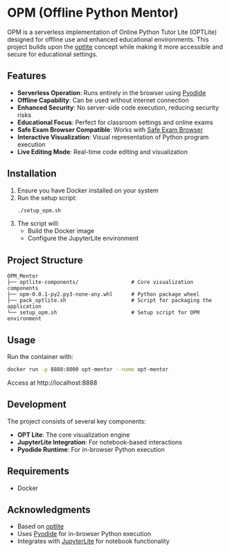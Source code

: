 # OPM (Offline Python Mentor)

OPM is a serverless implementation of Online Python Tutor Lite (OPTLite) designed for offline use and enhanced educational environments. This project builds upon the [optlite](https://github.com/dive4dec/optlite) concept while making it more accessible and secure for educational settings.

## Features

- **Serverless Operation**: Runs entirely in the browser using [Pyodide](https://pyodide.org)
- **Offline Capability**: Can be used without internet connection
- **Enhanced Security**: No server-side code execution, reducing security risks
- **Educational Focus**: Perfect for classroom settings and online exams
- **Safe Exam Browser Compatible**: Works with [Safe Exam Browser](https://safeexambrowser.org/)
- **Interactive Visualization**: Visual representation of Python program execution
- **Live Editing Mode**: Real-time code editing and visualization

## Installation
1. Ensure you have Docker installed on your system
2. Run the setup script:
   ```bash
   ./setup_opm.sh
   ```
3. The script will:
   - Build the Docker image
   - Configure the JupyterLite environment

## Project Structure

```
OPM_Mentor
├── optlite-components/                 # Core visualization components
├── opm-0.0.1-py2.py3-none-any.whl      # Python package wheel
├── pack_optlite.sh                     # Script for packaging the application
└── setup_opm.sh                        # Setup script for OPM environment
```

## Usage
Run the container with:
```bash
docker run -p 8888:8000 opt-mentor --name opt-mentor
```
Access at http://localhost:8888

## Development
The project consists of several key components:
- **OPT Lite**: The core visualization engine
- **JupyterLite Integration**: For notebook-based interactions
- **Pyodide Runtime**: For in-browser Python execution

## Requirements
- Docker

## Acknowledgments

- Based on [optlite](https://github.com/dive4dec/optlite)
- Uses [Pyodide](https://pyodide.org) for in-browser Python execution
- Integrates with [JupyterLite](https://jupyterlite.readthedocs.io/) for notebook functionality 